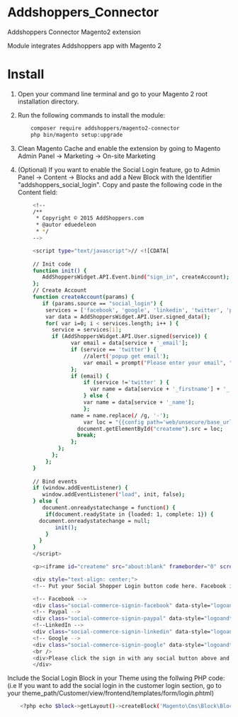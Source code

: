 Addshoppers_Connector
======================

Addshoppers Connector Magento2 extension

Module integrates Addshoppers app with Magento 2


Install
=======

1. Open your command line terminal and go to your Magento 2 root installation directory.

2. Run the following commands to install the module:

	```bash
   		composer require addshoppers/magento2-connector
   		php bin/magento setup:upgrade
    ```

3. Clean Magento Cache and enable the extension by going to Magento Admin Panel -> Marketing -> On-site Marketing

4. (Optional) If you want to enable the Social Login feature, go to Admin Panel -> Content -> Blocks and add a New Block with the Identifier "addshoppers_social_login".
Copy and paste the following code in the Content field:
```bash
		<!--
		/**
		 * Copyright © 2015 AddShoppers.com
		 * @autor eduedeleon
		 * */
		-->

		<script type="text/javascript">// <![CDATA[
		 
		// Init code          
		function init() {
		   AddShoppersWidget.API.Event.bind("sign_in", createAccount);    
		};
		// Create Account 
		function createAccount(params) {  
		   if (params.source == "social_login") {       
		    services = ['facebook', 'google', 'linkedin', 'twitter', 'paypal'];
		    var data = AddShoppersWidget.API.User.signed_data(); 
		    for( var i=0; i < services.length; i++ ) {        
		      service = services[i];
		      if (AddShoppersWidget.API.User.signed(service)) {
		            var email = data[service + '_email'];
		            if (service == 'twitter') {
		                //alert('popup get email'); 
		                var email = prompt("Please enter your email", "");
		            };
		            if (email) {
		                if (service !='twitter' ) {          
		                  var name = data[service + '_firstname'] + '_' + data[service + '_lastname']; 
		                } else {
		                var name = data[service + '_name']; 
		                };
		            name = name.replace(/ /g, '­-');
		                var loc = "{{config path='web/unsecure/base_url'}}social_login/?asusrnm=" + name + "&aseml=" + email + "&data=" + JSON.stringify(data);
		              document.getElementById("createme").src = loc;
		              break; 
		            };
		        }; 
		      };  
		    };        
		}
		          
		// Bind events
		if (window.addEventListener) {      
		   window.addEventListener("load", init, false); 
		} else {
		   document.onreadystatechange = function() { 
		    if(document.readyState in {loaded: 1, complete: 1}) {
		  document.onreadystatechange = null; 
		       init();      
		    } 
		  }         
		} 
		</script>

		<p><iframe id="createme" src="about:blank" frameborder="0" scrolling="no" width="0" height="0"></iframe></p>

		<div style="text-align: center;">
		<!-- Put your Social Shopper Login button code here. Facebook is already included for this example. -->

		<!-- Facebook -->
		<div class="social-commerce-signin-facebook" data-style="logoandtext" data-size="small">&nbsp;</div>
		<!-- Paypal -->
		<div class="social-commerce-signin-paypal" data-style="logoandtext" data-size="small">&nbsp;</div>
		<!--LinkedIn -->
		<div class="social-commerce-signin-linkedin" data-style="logoandtext" data-size="small">&nbsp;</div>
		<!-- Google -->
		<div class="social-commerce-signin-google" data-style="logoandtext" data-size="small">&nbsp;</div>
		<br />
		<div>Please click the sign in with any social button above and login to your account.</div>
		</div>
```

	
Include the Social Login Block in your Theme using the follwing PHP code:
(i.e If you want to add the social login in the customer login section, go to your theme_path/Customer/view/frontend/templates/form/login.phtml) 

```bash
    <?php echo $block->getLayout()->createBlock('Magento\Cms\Block\Block')->setBlockId('addshoppers_social_login')->toHtml();?>
```